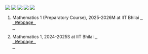 [![](https://img.shields.io/badge/Home-red?style=for-the-badge)](https://anamitro.github.io/)
[![](https://img.shields.io/badge/Research-red?style=for-the-badge)](https://anamitro.github.io/research)
[![](https://img.shields.io/badge/Talks-red?style=for-the-badge)](https://anamitro.github.io/talks)
[![](https://img.shields.io/badge/Teaching-yellow?style=for-the-badge)](https://anamitro.github.io/teach)
[![](https://img.shields.io/badge/Other_stuff-red?style=for-the-badge)](https://anamitro.github.io/hobbies)


1. Mathematics 1 (Preparatory Course), 2025-2026M at IIT Bhilai [<kbd> <br> Webpage <br> </kbd>](https://anamitro.github.io/teaching/prep25m)

2. Mathematics 1, 2024-2025S at IIT Bhilai [<kbd> <br> Webpage <br> </kbd>](https://anamitro.github.io/math1)
